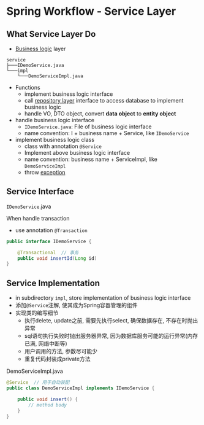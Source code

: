 # Spring Workflow - Service Layer

## What Service Layer Do

- [Business logic]() layer

```
service
├───IDemoService.java
└───impl
    └───DemoServiceImpl.java
```

- Functions
  - implement business logic interface
  - call [repository layer](springboot-project-workflow-mapper.md) interface to access database to implement business logic
  - handle VO, DTO object, convert **data object** to **entity object**
- handle business logic interface
  - `IDemoService.java`: File of business logic interface
  - name convention: I + business name + Service, like `IDemoService`
- implement business logic class
  - class with annotation `@Service`
  - Implement above business logic interface
  - name convention: business name + ServiceImpl, like `DemoServiceImpl`
  - throw [exception](springboot-project-workflow-exception.md)

## Service Interface

`IDemoService`.java

When handle transaction

- use annotation `@Transaction`

```java
public interface IDemoService {

    @Transactional  // 事务
    public void insertId(Long id)
}
```

## Service Implementation

- in subdirectory `impl`, store implementation of business logic interface
- 添加`@Service`注解, 使其成为Spring容器管理的组件
- 实现类的编写细节
  - 执行delete, update之前, 需要先执行select, 确保数据存在, 不存在时抛出异常
  - sql语句执行失败时抛出服务器异常, 因为数据库服务可能的运行异常(内存已满, 网络中断等)
  - 用户调用的方法, 参数尽可能少
  - 重复代码封装成private方法

DemoServiceImpl.java

```java
@Service  // 用于自动装配
public class DemoServiceImpl implements IDemoService {

    public void insert() {
        // method body
    }
}
```

